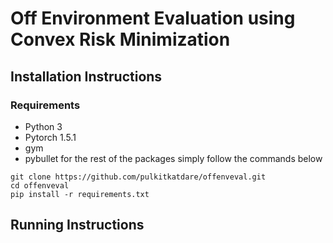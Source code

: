# Off Environment Evaluation using Convex Risk Minimization

## Installation Instructions
### Requirements
- Python 3
- Pytorch 1.5.1
- gym 
- pybullet
for the rest of the packages simply follow the commands below  
```
git clone https://github.com/pulkitkatdare/offenveval.git
cd offenveval
pip install -r requirements.txt 
```
## Running Instructions

